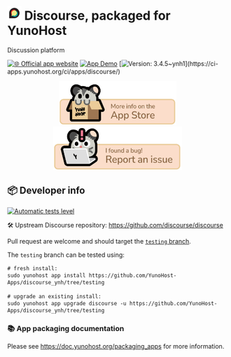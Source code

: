 <!--
N.B.: This README was automatically generated by <https://github.com/YunoHost/apps_tools/blob/main/readme_generator>
It shall NOT be edited by hand.
-->

<h1>
  <img src="https://raw.githubusercontent.com/YunoHost/apps/main/logos/discourse.png" width="32px" alt="Logo of Discourse">
  Discourse, packaged for YunoHost
</h1>

Discussion platform

[![🌐 Official app website](https://img.shields.io/badge/Official_app_website-darkgreen?style=for-the-badge)](http://Discourse.org)
[![App Demo](https://img.shields.io/badge/App_Demo-blue?style=for-the-badge)](https://try.discourse.org)
[![Version: 3.4.5~ynh1](https://img.shields.io/badge/Version-3.4.5~ynh1-rgba(0,150,0,1)?style=for-the-badge)](https://ci-apps.yunohost.org/ci/apps/discourse/)

<div align="center">
<a href="https://apps.yunohost.org/app/discourse"><img height="100px" src="https://github.com/YunoHost/yunohost-artwork/raw/refs/heads/main/badges/neopossum-badges/badge_more_info_on_the_appstore.svg"/></a>
<a href="https://github.com/YunoHost-Apps/discourse_ynh/issues"><img height="100px" src="https://github.com/YunoHost/yunohost-artwork/raw/refs/heads/main/badges/neopossum-badges/badge_report_an_issue.svg"/></a>
</div>

## 📦 Developer info

[![Automatic tests level](https://apps.yunohost.org/badge/cilevel/discourse)](https://ci-apps.yunohost.org/ci/apps/discourse/)

🛠️ Upstream Discourse repository: <https://github.com/discourse/discourse>

Pull request are welcome and should target the [`testing` branch](https://github.com/YunoHost-Apps/discourse_ynh/tree/testing).

The `testing` branch can be tested using:
```
# fresh install:
sudo yunohost app install https://github.com/YunoHost-Apps/discourse_ynh/tree/testing

# upgrade an existing install:
sudo yunohost app upgrade discourse -u https://github.com/YunoHost-Apps/discourse_ynh/tree/testing
```

### 📚 App packaging documentation

Please see <https://doc.yunohost.org/packaging_apps> for more information.